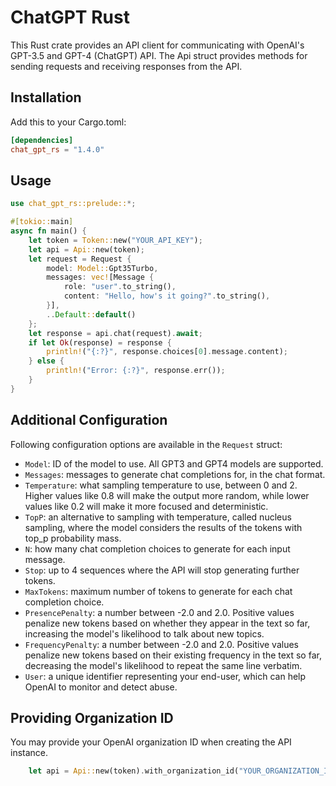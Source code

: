 # ChatGPT Rust

This Rust crate provides an API client for communicating with OpenAI's GPT-3.5 and GPT-4 (ChatGPT) API. The Api struct provides methods for sending requests and receiving responses from the API.

## Installation
Add this to your Cargo.toml:
```toml
[dependencies]
chat_gpt_rs = "1.4.0"

```

## Usage
    
```rs
use chat_gpt_rs::prelude::*;

#[tokio::main]
async fn main() {
    let token = Token::new("YOUR_API_KEY");
    let api = Api::new(token);
    let request = Request {
        model: Model::Gpt35Turbo,
        messages: vec![Message {
            role: "user".to_string(),
            content: "Hello, how's it going?".to_string(),
        }],
        ..Default::default()
    };
    let response = api.chat(request).await;
    if let Ok(response) = response {
        println!("{:?}", response.choices[0].message.content);
    } else {
        println!("Error: {:?}", response.err());
    }
} 
```

## Additional Configuration

Following configuration options are available in the `Request` struct:
- `Model`: ID of the model to use. All GPT3 and GPT4 models are supported.
- `Messages`: messages to generate chat completions for, in the chat format.
- `Temperature`: what sampling temperature to use, between 0 and 2. Higher values like 0.8 will make the output more random, while lower values like 0.2 will make it more focused and deterministic.
- `TopP`: an alternative to sampling with temperature, called nucleus sampling, where the model considers the results of the tokens with top_p probability mass.
- `N`: how many chat completion choices to generate for each input message.
- `Stop`: up to 4 sequences where the API will stop generating further tokens.
- `MaxTokens`: maximum number of tokens to generate for each chat completion choice.
- `PresencePenalty`: a number between -2.0 and 2.0. Positive values penalize new tokens based on whether they appear in the text so far, increasing the model's likelihood to talk about new topics.
- `FrequencyPenalty`: a number between -2.0 and 2.0. Positive values penalize new tokens based on their existing frequency in the text so far, decreasing the model's likelihood to repeat the same line verbatim.
- `User`: a unique identifier representing your end-user, which can help OpenAI to monitor and detect abuse.



## Providing Organization ID

You may provide your OpenAI organization ID when creating the API instance.
```rs
    let api = Api::new(token).with_organization_id("YOUR_ORGANIZATION_ID")
```

